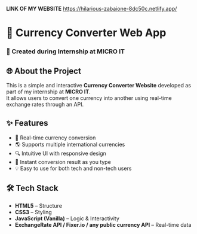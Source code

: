 **LINK OF MY WEBSITE**
https://hilarious-zabaione-8dc50c.netlify.app/
# 💱 Currency Converter Web App  
### 🚀 Created during Internship at MICRO IT

## 🌐 About the Project

This is a simple and interactive **Currency Converter Website** developed as part of my internship at **MICRO IT**.  
It allows users to convert one currency into another using real-time exchange rates through an API.

## ✨ Features

- 🔄 Real-time currency conversion
- 🌎 Supports multiple international currencies
- 🔍 Intuitive UI with responsive design
- 🧮 Instant conversion result as you type
- 💡 Easy to use for both tech and non-tech users


## 🛠️ Tech Stack

- **HTML5** – Structure  
- **CSS3** – Styling  
- **JavaScript (Vanilla)** – Logic & Interactivity  
- **ExchangeRate API / Fixer.io / any public currency API** – Real-time data

